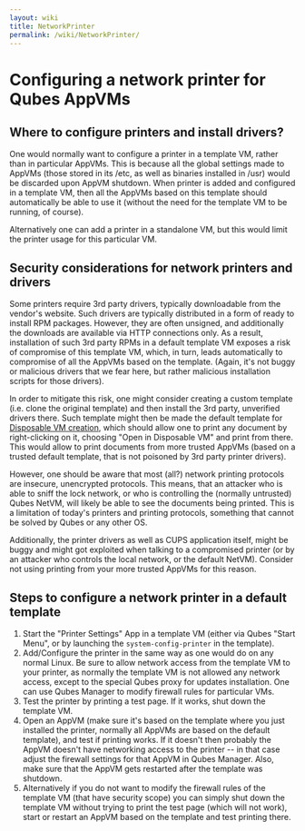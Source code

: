 ```yaml
---
layout: wiki
title: NetworkPrinter
permalink: /wiki/NetworkPrinter/
---
```


Configuring a network printer for Qubes AppVMs
==============================================

Where to configure printers and install drivers?
------------------------------------------------

One would normally want to configure a printer in a template VM, rather than in particular AppVMs. This is because all the global settings made to AppVMs (those stored in its /etc, as well as binaries installed in /usr) would be discarded upon AppVM shutdown. When printer is added and configured in a template VM, then all the AppVMs based on this template should automatically be able to use it (without the need for the template VM to be running, of course).

Alternatively one can add a printer in a standalone VM, but this would limit the printer usage for this particular VM.

Security considerations for network printers and drivers
--------------------------------------------------------

Some printers require 3rd party drivers, typically downloadable from the vendor's website. Such drivers are typically distributed in a form of ready to install RPM packages. However, they are often unsigned, and additionally the downloads are available via HTTP connections only. As a result, installation of such 3rd party RPMs in a default template VM exposes a risk of compromise of this template VM, which, in turn, leads automatically to compromise of all the AppVMs based on the template. (Again, it's not buggy or malicious drivers that we fear here, but rather malicious installation scripts for those drivers).

In order to mitigate this risk, one might consider creating a custom template (i.e. clone the original template) and then install the 3rd party, unverified drivers there. Such template might then be made the default template for [Disposable VM creation](/wiki/DisposableVms), which should allow one to print any document by right-clicking on it, choosing "Open in Disposable VM" and print from there. This would allow to print documents from more trusted AppVMs (based on a trusted default template, that is not poisoned by 3rd party printer drivers).

However, one should be aware that most (all?) network printing protocols are insecure, unencrypted protocols. This means, that an attacker who is able to sniff the lock network, or who is controlling the (normally untrusted) Qubes NetVM, will likely be able to see the documents being printed. This is a limitation of today's printers and printing protocols, something that cannot be solved by Qubes or any other OS.

Additionally, the printer drivers as well as CUPS application itself, might be buggy and might got exploited when talking to a compromised printer (or by an attacker who controls the local network, or the default NetVM). Consider not using printing from your more trusted AppVMs for this reason.

Steps to configure a network printer in a default template
----------------------------------------------------------

1.  Start the "Printer Settings" App in a template VM (either via Qubes "Start Menu", or by launching the `system-config-printer` in the template).
2.  Add/Configure the printer in the same way as one would do on any normal Linux. Be sure to allow network access from the template VM to your printer, as normally the template VM is not allowed any network access, except to the special Qubes proxy for updates installation. One can use Qubes Manager to modify firewall rules for particular VMs.
3.  Test the printer by printing a test page. If it works, shut down the template VM.
4.  Open an AppVM (make sure it's based on the template where you just installed the printer, normally all AppVMs are based on the default template), and test if printing works. If it doesn't then probably the AppVM doesn't have networking access to the printer -- in that case adjust the firewall settings for that AppVM in Qubes Manager. Also, make sure that the AppVM gets restarted after the template was shutdown.
5.  Alternatively if you do not want to modify the firewall rules of the template VM (that have security scope) you can simply shut down the template VM without trying to print the test page (which will not work), start or restart an AppVM based on the template and test printing there.

